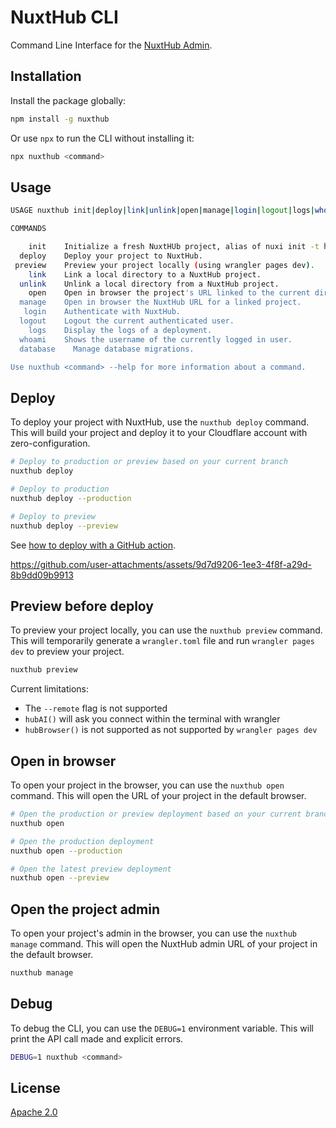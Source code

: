 # NuxtHub CLI

Command Line Interface for the [NuxtHub Admin](https://admin.hub.nuxt.com).

## Installation

Install the package globally:

```sh
npm install -g nuxthub
```

Or use `npx` to run the CLI without installing it:

```sh
npx nuxthub <command>
```

## Usage

```bash
USAGE nuxthub init|deploy|link|unlink|open|manage|login|logout|logs|whoami

COMMANDS

    init    Initialize a fresh NuxtHUb project, alias of nuxi init -t hub.  
  deploy    Deploy your project to NuxtHub.                                   
 preview    Preview your project locally (using wrangler pages dev).   
    link    Link a local directory to a NuxtHub project.                      
  unlink    Unlink a local directory from a NuxtHub project.                  
    open    Open in browser the project's URL linked to the current directory.
  manage    Open in browser the NuxtHub URL for a linked project.             
   login    Authenticate with NuxtHub.                                        
  logout    Logout the current authenticated user.                            
    logs    Display the logs of a deployment.                                 
  whoami    Shows the username of the currently logged in user.
  database    Manage database migrations.               

Use nuxthub <command> --help for more information about a command.
```

## Deploy

To deploy your project with NuxtHub, use the `nuxthub deploy` command. This will build your project and deploy it to your Cloudflare account with zero-configuration.

```bash
# Deploy to production or preview based on your current branch
nuxthub deploy

# Deploy to production
nuxthub deploy --production

# Deploy to preview
nuxthub deploy --preview
```

See [how to deploy with a GitHub action](https://hub.nuxt.com/docs/getting-started/deploy#github-action).

https://github.com/user-attachments/assets/9d7d9206-1ee3-4f8f-a29d-8b9dd09b9913

## Preview before deploy

To preview your project locally, you can use the `nuxthub preview` command. This will temporarily generate a `wrangler.toml` file and run `wrangler pages dev` to preview your project.

```bash
nuxthub preview
```

Current limitations:
- The `--remote` flag is not supported
- `hubAI()` will ask you connect within the terminal with wrangler
- `hubBrowser()` is not supported as not supported by `wrangler pages dev`

## Open in browser

To open your project in the browser, you can use the `nuxthub open` command. This will open the URL of your project in the default browser.

```bash
# Open the production or preview deployment based on your current branch
nuxthub open

# Open the production deployment
nuxthub open --production

# Open the latest preview deployment
nuxthub open --preview
```

## Open the project admin

To open your project's admin in the browser, you can use the `nuxthub manage` command. This will open the NuxtHub admin URL of your project in the default browser.

```bash
nuxthub manage
```

## Debug

To debug the CLI, you can use the `DEBUG=1` environment variable. This will print the API call made and explicit errors.

```bash
DEBUG=1 nuxthub <command>
```

## License

[Apache 2.0](./LICENSE)
